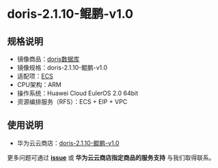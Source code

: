 # doris-2.1.10-鲲鹏-v1.0

## 规格说明

- 镜像商品：[doris数据库]()
- 镜像规格：doris-2.1.10-鲲鹏-v1.0
- 适配项：[ECS](https://support.huaweicloud.com/ecs/index.html)
- CPU架构：ARM
- 操作系统：Huawei Cloud EulerOS 2.0 64bit
- 资源编排服务（RFS）：ECS + EIP + VPC

## 使用说明

- 华为云云商店：[doris-2.1.10-鲲鹏-v1.0](./docs/usage.md)

更多问题可通过 [**issue**](https://github.com/HuaweiCloudDeveloper/doris-image/issues) 或 **华为云云商店指定商品的服务支持** 与我们取得联系。
